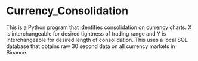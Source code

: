 # Currency_Consolidation
This is a Python program that identifies consolidation on currency charts. X is interchangeable for desired tightness of trading range and Y is interchangeable for desired length of consolidation. This uses a local SQL database that obtains raw 30 second data on all currency markets in Binance.
